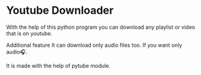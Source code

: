 # Youtube Downloader

With the help of this python program you can download any playlist or video that is on youtube.

Additional feature 
It can download only audio files too. If you want only audio🎧.

It is made with the help of pytube module.

